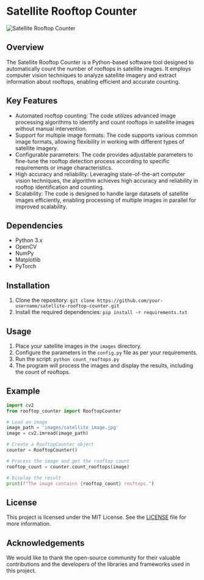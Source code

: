 # Satellite Rooftop Counter

![Satellite Rooftop Counter](https://link-to-your-image.com)

## Overview
The Satellite Rooftop Counter is a Python-based software tool designed to automatically count the number of rooftops in satellite images. It employs computer vision techniques to analyze satellite imagery and extract information about rooftops, enabling efficient and accurate counting.

## Key Features
- Automated rooftop counting: The code utilizes advanced image processing algorithms to identify and count rooftops in satellite images without manual intervention.
- Support for multiple image formats: The code supports various common image formats, allowing flexibility in working with different types of satellite imagery.
- Configurable parameters: The code provides adjustable parameters to fine-tune the rooftop detection process according to specific requirements or image characteristics.
- High accuracy and reliability: Leveraging state-of-the-art computer vision techniques, the algorithm achieves high accuracy and reliability in rooftop identification and counting.
- Scalability: The code is designed to handle large datasets of satellite images efficiently, enabling processing of multiple images in parallel for improved scalability.

## Dependencies
- Python 3.x
- OpenCV
- NumPy
- Matplotlib
- PyTorch

## Installation
1. Clone the repository: `git clone https://github.com/your-username/satellite-rooftop-counter.git`
2. Install the required dependencies: `pip install -r requirements.txt`

## Usage
1. Place your satellite images in the `images` directory.
2. Configure the parameters in the `config.py` file as per your requirements.
3. Run the script: `python count_rooftops.py`
4. The program will process the images and display the results, including the count of rooftops.

## Example
```python
import cv2
from rooftop_counter import RooftopCounter

# Load an image
image_path = 'images/satellite_image.jpg'
image = cv2.imread(image_path)

# Create a RooftopCounter object
counter = RooftopCounter()

# Process the image and get the rooftop count
rooftop_count = counter.count_rooftops(image)

# Display the result
print(f"The image contains {rooftop_count} rooftops.")
```

## License
This project is licensed under the MIT License. See the [LICENSE](LICENSE) file for more information.

## Acknowledgements
We would like to thank the open-source community for their valuable contributions and the developers of the libraries and frameworks used in this project.
